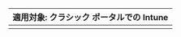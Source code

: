 |                            適用対象: クラシック ポータルでの Intune                            |
|------------------------------------------------------------------------------------------------|
|                                                                                                |

